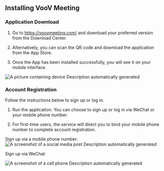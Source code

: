 ## Installing VooV Meeting

 
### Application     Download
1.   Go to <https://voovmeeting.com/> and download your preferred version from the Download Center. 

2.   Alternatively, you can scan the QR code and download the application from the App Store.

3.   Once the App has been installed successfully, you will see it on your mobile interface.

![A picture containing device  Description automatically generated](https://main.qcloudimg.com/raw/c400e6e8f67f96044b0319a69b3bb6fb.png)

 

 

### Account Registration

Follow the instructions below to sign up or log in.

1.  Run the application. You can choose to sign up or log in via WeChat or your mobile phone number.

2.  For first-time users, the service will direct you to bind your mobile phone number to complete account registration.

Sign up via a mobile phone number:
![A screenshot of a social media post  Description automatically generated](https://main.qcloudimg.com/raw/7756e6e63cda4c7943d7077ee788d12c.png)

Sign up via WeChat:

![A screenshot of a cell phone  Description automatically generated](https://main.qcloudimg.com/raw/c9330dc5726cf4d323555a2e0cc02e03.png)



